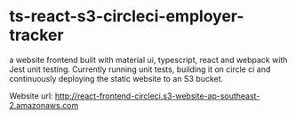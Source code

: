 # ts-react-s3-circleci-employer-tracker
a website frontend built with material ui, typescript, react and webpack with Jest unit testing. Currently running unit tests, building it on circle ci and continuously deploying the static website to an S3 bucket.

Website url: http://react-frontend-circleci.s3-website-ap-southeast-2.amazonaws.com
